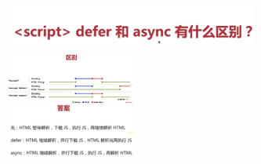 ![image-20220714115604954](../image/image-20220714115604954.png)

<img src="../image/image-20220714115723803.png" alt="image-20220714115723803" style="zoom:25%;" />

<img src="../image/image-20220714120921480.png" alt="image-20220714120921480" style="zoom:25%;" />